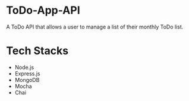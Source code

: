 # ToDo-App-API
A ToDo API that allows a user to manage a list of their monthly ToDo list.

# Tech Stacks
 - Node.js
 - Express.js
 - MongoDB
 - Mocha
 - Chai
